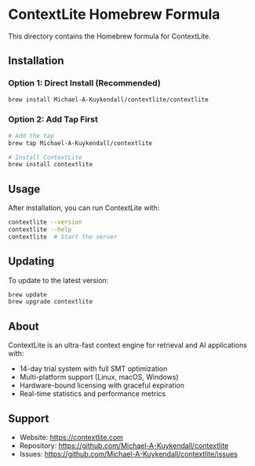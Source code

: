 # ContextLite Homebrew Formula

This directory contains the Homebrew formula for ContextLite.

## Installation

### Option 1: Direct Install (Recommended)
```bash
brew install Michael-A-Kuykendall/contextlite/contextlite
```

### Option 2: Add Tap First
```bash
# Add the tap
brew tap Michael-A-Kuykendall/contextlite

# Install ContextLite
brew install contextlite
```

## Usage

After installation, you can run ContextLite with:
```bash
contextlite --version
contextlite --help
contextlite  # Start the server
```

## Updating

To update to the latest version:
```bash
brew update
brew upgrade contextlite
```

## About

ContextLite is an ultra-fast context engine for retrieval and AI applications with:
- 14-day trial system with full SMT optimization
- Multi-platform support (Linux, macOS, Windows)  
- Hardware-bound licensing with graceful expiration
- Real-time statistics and performance metrics

## Support

- Website: https://contextlite.com
- Repository: https://github.com/Michael-A-Kuykendall/contextlite
- Issues: https://github.com/Michael-A-Kuykendall/contextlite/issues
